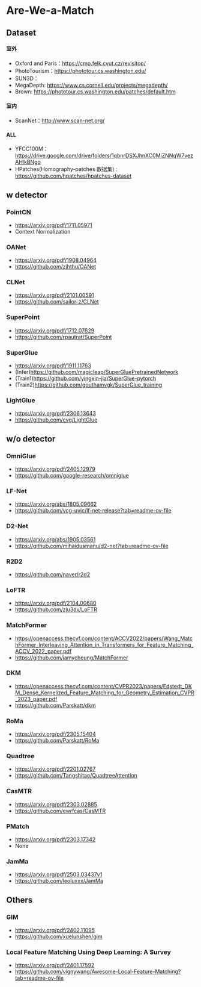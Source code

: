 # Are-We-a-Match
## Dataset
#### 室外
- Oxford and Paris：https://cmp.felk.cvut.cz/revisitop/
- PhotoTourism：https://phototour.cs.washington.edu/
- SUN3D：
- MegaDepth: https://www.cs.cornell.edu/projects/megadepth/
- Brown: https://phototour.cs.washington.edu/patches/default.htm
#### 室内
- ScanNet：http://www.scan-net.org/
#### ALL
- YFCC100M：https://drive.google.com/drive/folders/1qbnrDSXJhnXC0MiZNNqW7vezAHlkBNgo
- HPatches(Homography-patches 数据集) : https://github.com/hpatches/hpatches-dataset

## w detector
### PointCN
- https://arxiv.org/pdf/1711.05971
- Context Normalization
### OANet
- https://arxiv.org/pdf/1908.04964
- https://github.com/zjhthu/OANet
### CLNet
- https://arxiv.org/pdf/2101.00591
- https://github.com/sailor-z/CLNet
### SuperPoint
- https://arxiv.org/pdf/1712.07629
- https://github.com/rpautrat/SuperPoint
### SuperGlue
- https://arxiv.org/pdf/1911.11763
- (Infer)https://github.com/magicleap/SuperGluePretrainedNetwork
- (Train1)https://github.com/yingxin-jia/SuperGlue-pytorch
- (Train2)https://github.com/gouthamvgk/SuperGlue_training
### LightGlue
- https://arxiv.org/pdf/2306.13643
- https://github.com/cvg/LightGlue


## w/o detector
### OmniGlue
- https://arxiv.org/pdf/2405.12979
- https://github.com/google-research/omniglue
### LF-Net
- https://arxiv.org/abs/1805.09662
- https://github.com/vcg-uvic/lf-net-release?tab=readme-ov-file
### D2-Net
- https://arxiv.org/abs/1905.03561
- https://github.com/mihaidusmanu/d2-net?tab=readme-ov-file
### R2D2
- https://github.com/naver/r2d2
### LoFTR
- https://arxiv.org/pdf/2104.00680
- https://github.com/zju3dv/LoFTR
### MatchFormer
- https://openaccess.thecvf.com/content/ACCV2022/papers/Wang_MatchFormer_Interleaving_Attention_in_Transformers_for_Feature_Matching_ACCV_2022_paper.pdf
- https://github.com/jamycheung/MatchFormer
### DKM
- https://openaccess.thecvf.com/content/CVPR2023/papers/Edstedt_DKM_Dense_Kernelized_Feature_Matching_for_Geometry_Estimation_CVPR_2023_paper.pdf
- https://github.com/Parskatt/dkm
### RoMa
- https://arxiv.org/pdf/2305.15404
- https://github.com/Parskatt/RoMa
### Quadtree
- https://arxiv.org/pdf/2201.02767
- https://github.com/Tangshitao/QuadtreeAttention
### CasMTR
- https://arxiv.org/pdf/2303.02885
- https://github.com/ewrfcas/CasMTR
### PMatch
- https://arxiv.org/pdf/2303.17342
- None
### JamMa
- https://arxiv.org/pdf/2503.03437v1
- https://github.com/leoluxxx/JamMa

## Others
### GIM
- https://arxiv.org/pdf/2402.11095
- https://github.com/xuelunshen/gim
### Local Feature Matching Using Deep Learning: A Survey
- https://arxiv.org/pdf/2401.17592
- https://github.com/vignywang/Awesome-Local-Feature-Matching?tab=readme-ov-file






